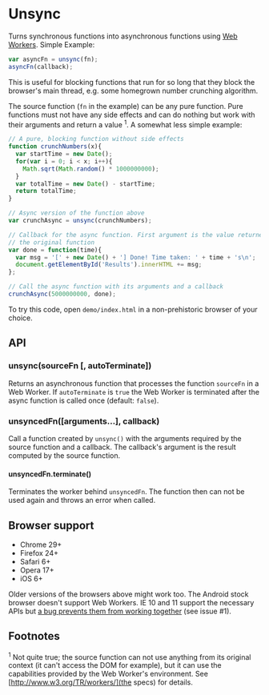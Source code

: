 Unsync
======

Turns synchronous functions into asynchronous functions using
[Web Workers](http://www.w3.org/TR/workers/). Simple Example:

```js
var asyncFn = unsync(fn);
asyncFn(callback);
```

This is useful for blocking functions that run for so long that they block the
browser's main thread, e.g. some homegrown number crunching algorithm.

The source function (`fn` in the example) can be any pure function. Pure
functions must not have any side effects and can do nothing but work with their
arguments and return a value <sup>1</sup>. A somewhat less simple example:

```js
// A pure, blocking function without side effects
function crunchNumbers(x){
  var startTime = new Date();
  for(var i = 0; i < x; i++){
    Math.sqrt(Math.random() * 1000000000);
  }
  var totalTime = new Date() - startTime;
  return totalTime;
}

// Async version of the function above
var crunchAsync = unsync(crunchNumbers);

// Callback for the async function. First argument is the value returned by
// the original function
var done = function(time){
  var msg = '[' + new Date() + '] Done! Time taken: ' + time + 's\n';
  document.getElementById('Results').innerHTML += msg;
};

// Call the async function with its arguments and a callback
crunchAsync(5000000000, done);
```

To try this code, open `demo/index.html` in a non-prehistoric browser of your
choice.



API
---

### unsync(sourceFn [, autoTerminate])

Returns an asynchronous function that processes the function `sourceFn` in a
Web Worker. If `autoTerminate` is `true` the Web Worker is terminated after
the async function is called once (default: `false`).

### unsyncedFn([arguments...], callback)

Call a function created by `unsync()` with the arguments required by the source
function and a callback. The callback's argument is the result computed by the
source function.

#### unsyncedFn.terminate()

Terminates the worker behind `unsyncedFn`. The function then can not be used
again and throws an error when called.


Browser support
---------------

* Chrome 29+
* Firefox 24+
* Safari 6+
* Opera 17+
* iOS 6+

Older versions of the browsers above might work too. The Android stock browser
doesn't support Web Workers. IE 10 and 11 support the necessary APIs but
<a href="https://connect.microsoft.com/IE/feedback/details/801810/web-workers-from-blob-urls-in-ie-10-and-11">a bug prevents them from working together</a> (see issue #1).



Footnotes
---------

<sup>1</sup> Not quite true; the source function can not use anything from its
original context (it can't access the DOM for example), but it can use the
capabilities provided by the Web Worker's environment. See
[http://www.w3.org/TR/workers/](the specs) for details.